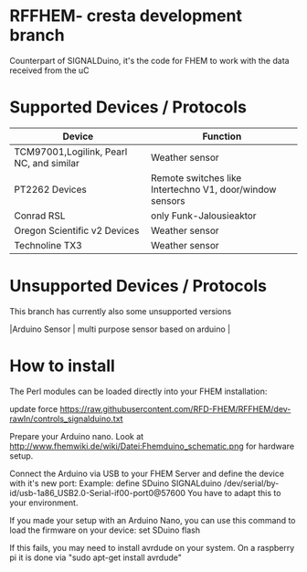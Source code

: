 RFFHEM- cresta development branch
======

Counterpart of SIGNALDuino, it's the code for FHEM to work with the data received from the uC


Supported Devices / Protocols
======

|Device | Function|
| ------------- | ----------- |
|TCM97001,Logilink, Pearl NC, and similar | Weather sensor
|PT2262 Devices | Remote switches like Intertechno V1, door/window sensors|
|Conrad RSL | only Funk-Jalousieaktor |
|Oregon Scientific v2 Devices | Weather sensor |
|Technoline TX3  | Weather sensor |

Unsupported Devices / Protocols
======
This branch has currently also some unsupported versions

|Arduino Sensor | multi purpose sensor based on arduino |


How to install
======
The Perl modules can be loaded directly into your FHEM installation:

update force https://raw.githubusercontent.com/RFD-FHEM/RFFHEM/dev-rawIn/controls_signalduino.txt

Prepare your Arduino nano. Look at http://www.fhemwiki.de/wiki/Datei:Fhemduino_schematic.png
for hardware setup.


Connect the Arduino via USB to your FHEM Server and define the device with it's new port:
Example: define SDuino SIGNALduino /dev/serial/by-id/usb-1a86_USB2.0-Serial-if00-port0@57600
You have to adapt this to your environment.

If you made your setup with an Arduino Nano, you can use this command to load the firmware on your device:
set SDuino flash

If this fails, you may need to install avrdude on your system.
On a raspberry pi it is done via "sudo apt-get install avrdude"


